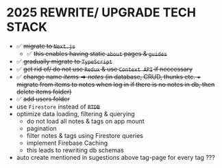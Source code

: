 # 2025 REWRITE/ UPGRADE TECH STACK

- ✅ ~~migrate to `Next.js`~~
  - ✅ ~~this enables having static `about` pages & `guides`~~
- ✅ ~~gradually migrate to `TypeScript`~~
- ✅ ~~get rid of/ do not use ~~`Redux`~~ & use `Context API` if neccessary~~
- ✅ ~~change name *items* => *notes* (in database, CRUD, thunks etc. + migrate from items to notes when log in if there is no notes in db, then delete items folder)~~
- ✅ ~~add users folder~~ 
- use `Firestore` instead of ~~`RTDB`~~
- optimize data loading, filtering & querying
  - do not load all notes & tags on app mount
  - pagination
  - filter notes & tags using Firestore queries
  - implement Firebase Caching
  - this leads to rewriting db schemas
- auto create mentioned in sugestions above tag-page for every tag ???